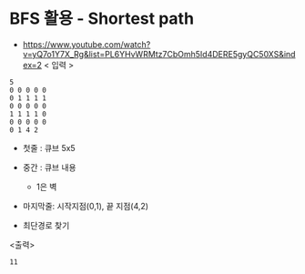 
# BFS 활용 - Shortest path
 - https://www.youtube.com/watch?v=yQ7o1Y7X_Rg&list=PL6YHvWRMtz7CbOmh5Id4DERE5gyQC50XS&index=2
< 입력 >
```aidl
5
0 0 0 0 0
0 1 1 1 1
0 0 0 0 0
1 1 1 1 0
0 0 0 0 0
0 1 4 2
```
- 첫줄 : 큐브 5x5
- 중간 : 큐브 내용
   - 1은 벽
- 마지막줄: 시작지점(0,1), 끝 지점(4,2)

- 최단경로 찾기


<출력>
```aidl
11
```